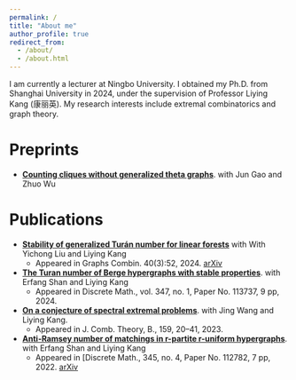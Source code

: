 ```yaml
---
permalink: /
title: "About me"
author_profile: true
redirect_from: 
  - /about/
  - /about.html
---
```


I am currently a lecturer at Ningbo University. I obtained my Ph.D. from Shanghai University in 2024, under the supervision of Professor Liying Kang (康丽英). My research interests include extremal combinatorics and graph theory.

**Preprints**
======
- **[Counting cliques without generalized theta graphs](https://arxiv.org/abs/2311.15289)**. with Jun Gao and Zhuo Wu

Publications
======
- **[Stability of generalized Turán number for linear forests](https://link.springer.com/article/10.1007/s00373-024-02781-w#citeas)** with With Yichong Liu and Liying Kang
  - Appeared in Graphs Combin. 40(3):52, 2024. [arXiv](https://arxiv.org/abs/2211.07822)
- **[The Turan number of Berge hypergraphs with stable properties](https://www.sciencedirect.com/science/article/pii/S0012365X23004235?casa_token=POCaijDJFt8AAAAA:FfPbQCihG-HdxWs9tRUNQGDWaq0dxPyub_DR_X3zrIareuSZOAR_eM9_1UTBAV0JCfSZWfKjPk7P)**. with Erfang Shan and Liying Kang
  - Appeared in Discrete Math., vol. 347, no. 1, Paper No. 113737, 9 pp, 2024.
- **[On a conjecture of spectral extremal problems](https://www.sciencedirect.com/science/article/pii/S0095895622001198?casa_token=OTB7ga9DyeoAAAAA:wpuWOiAznAuY3nebZ47Y6IdiPyR7XmyNjrrOnA-EIlhpcjX43KXTaepkMam0b9UGSVcrl9C7Ouf5)**. with Jing Wang and Liying Kang.
  - Appeared in J. Comb. Theory, B.,  159, 20–41, 2023.
- **[Anti-Ramsey number of matchings in r-partite r-uniform hypergraphs](https://www.sciencedirect.com/science/article/abs/pii/S0012365X21004957)**. with Erfang Shan and Liying Kang
  - Appeared in [Discrete Math., 345, no. 4, Paper No. 112782, 7 pp, 2022. [arXiv](https://arxiv.org/abs/2109.05163)
